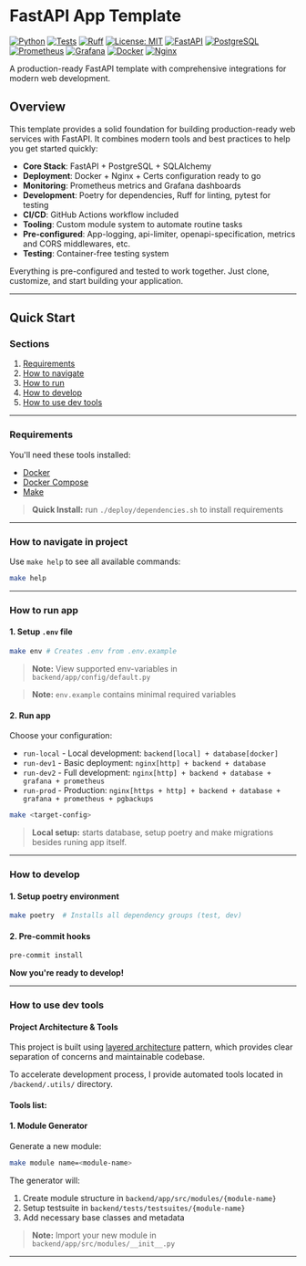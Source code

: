 # FastAPI App Template

[![Python](https://img.shields.io/badge/Python-3.12+-3776AB.svg?style=flat&logo=python&logoColor=white)](https://www.python.org)
[![Tests](https://github.com/peplxx/fast-template/actions/workflows/main.yaml/badge.svg)](https://github.com/peplxx/fast-template/actions/workflows/main.yaml)
[![Ruff](https://img.shields.io/endpoint?url=https://raw.githubusercontent.com/astral-sh/ruff/main/assets/badge/v2.json)](https://github.com/astral-sh/ruff)
[![License: MIT](https://img.shields.io/badge/License-MIT-yellow.svg)](https://opensource.org/licenses/MIT)
[![FastAPI](https://img.shields.io/badge/FastAPI-009688.svg?style=flat&logo=FastAPI&logoColor=white)](https://fastapi.tiangolo.com)
[![PostgreSQL](https://img.shields.io/badge/PostgreSQL-336791.svg?style=flat&logo=postgresql&logoColor=white)](https://www.postgresql.org)
[![Prometheus](https://img.shields.io/badge/Prometheus-E6522C.svg?style=flat&logo=prometheus&logoColor=white)](https://prometheus.io)
[![Grafana](https://img.shields.io/badge/Grafana-F46800.svg?style=flat&logo=grafana&logoColor=white)](https://grafana.com)
[![Docker](https://img.shields.io/badge/Docker-0096ED.svg?style=flat&logo=docker&logoColor=white)](https://www.docker.com)
[![Nginx](https://img.shields.io/badge/Nginx-009639.svg?style=flat&logo=nginx&logoColor=white)](https://nginx.org)

A production-ready FastAPI template with comprehensive integrations for modern web development.

## Overview

This template provides a solid foundation for building production-ready web services with FastAPI. It combines modern tools and best practices to help you get started quickly:

- **Core Stack**: FastAPI + PostgreSQL + SQLAlchemy
- **Deployment**: Docker + Nginx + Certs configuration ready to go
- **Monitoring**: Prometheus metrics and Grafana dashboards
- **Development**: Poetry for dependencies, Ruff for linting, pytest for testing
- **CI/CD**: GitHub Actions workflow included
- **Tooling**: Custom module system to automate routine tasks
- **Pre-configured**: App-logging, api-limiter, openapi-specification, metrics and CORS middlewares, etc.
- **Testing**: Container-free testing system

Everything is pre-configured and tested to work together. Just clone, customize, and start building your application.

---
## Quick Start
### Sections
1. [Requirements](#requirements)
2. [How to navigate](#how-to-navigate-in-project)
3. [How to run](#how-to-run-app)
4. [How to develop](#how-to-develop)
5. [How to use dev tools](#how-to-use-dev-tools)


---
### Requirements

You'll need these tools installed:

- [Docker](https://docs.docker.com/engine/install/)
- [Docker Compose](https://docs.docker.com/compose/install/)
- [Make](https://www.gnu.org/software/make/)

>**Quick Install:** run `./deploy/dependencies.sh` to install requirements
---
### How to navigate in project

Use `make help` to see all available commands:

```bash
make help
```
---
### How to run app

#### 1. Setup `.env` file
```bash
make env # Creates .env from .env.example
```

> **Note:** View supported env-variables in `backend/app/config/default.py`

> **Note:** `env.example` contains minimal required variables

#### 2. Run app
Choose your configuration:

- `run-local` - Local development: `backend[local] + database[docker]`
- `run-dev1` - Basic deployment: `nginx[http] + backend + database`
- `run-dev2` - Full development: `nginx[http] + backend + database + grafana + prometheus`
- `run-prod` - Production: `nginx[https + http] + backend + database + grafana + prometheus + pgbackups`

```bash
make <target-config>
```
> **Local setup:** starts database, setup poetry and make migrations besides runing app itself.
---
### How to develop

#### 1. Setup poetry environment
```bash
make poetry  # Installs all dependency groups (test, dev)
```

#### 2. Pre-commit hooks
```bash
pre-commit install
```

**Now you're ready to develop!**

---

### How to use dev tools

#### Project Architecture & Tools

This project is built using [layered architecture](https://www.oreilly.com/library/view/software-architecture-patterns/9781491971437/ch01.html) pattern, which provides clear separation of concerns and maintainable codebase.

To accelerate development process, I provide automated tools located in `/backend/.utils/` directory.


#### Tools list:

#### 1. Module Generator
Generate a new module:
```bash
make module name=<module-name>
```

The generator will:
1. Create module structure in `backend/app/src/modules/{module-name}`
2. Setup testsuite in `backend/tests/testsuites/{module-name}`
3. Add necessary base classes and metadata

> **Note:** Import your new module in `backend/app/src/modules/__init__.py`
---
